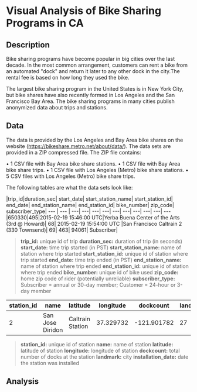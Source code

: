 # Visual Analysis of Bike Sharing Programs in CA

## Description
Bike sharing programs have become popular in big cities over the last decade. In the most common arrangement, customers can rent a bike from an automated "dock" and return it later to any other dock in the city.The rental fee is based on how long they used the bike.

The largest bike sharing program in the United States is in New York City, but bike shares have also recently formed in Los Angeles and the San Francisco Bay Area. The bike sharing programs in many cities publish anonymized data about trips and stations.

## Data
The data is provided by the Los Angeles and Bay Area bike shares on the website (https://bikeshare.metro.net/about/data/). The data sets are provided in a ZIP compressed file. The ZIP file contains:

• 1 CSV file with Bay Area bike share stations.
• 1 CSV file with Bay Area bike share trips.
• 1 CSV file with Los Angeles (Metro) bike share stations.
• 5 CSV files with Los Angeles (Metro) bike share trips.

The following tables are what the data sets look like:

|trip_id|duration_sec|	start_date|	start_station_name|	start_station_id|	end_date|	end_station_name|	end_station_id|	bike_number|	zip_code|	subscriber_type|
--- | --- | ---| ---| ---| ---| ---| ---| ---| ---| ---| ---
|650330|495|2015-02-19 15:46:00 UTC|Yerba Buena Center of the Arts (3rd @ Howard)|	68|	2015-02-19 15:54:00 UTC	|San Francisco Caltrain 2 (330 Townsend)|	69|	463|	94061|	Subscriber|

>**trip_id:** unique id of trip
**duration_sec:** duration of trip (in seconds)
**start_date:** time trip started (in PST)
**start_station_name:** name of station where trip started
**start_station_id:** unique id of station where trip started
**end_date:** time trip ended (in PST)
**end_station_name:** name of station where trip ended
**end_station_id:** unique id of station where trip ended
**bike_number:** unique id of bike used
**zip_code:** home zip code of rider (potentially unreliable)
**subscriber_type:** Subscriber = annual or 30-day member; Customer = 24-hour or 3-day member

station_id|	name|	latitude|	longitude|	dockcount|	landmark|	installation_date|
--- |--- |--- |--- |--- |---|---
2|	San Jose Diridon| Caltrain Station|	37.329732|	-121.901782	|27|	San Jose|	8/6/2013

>**station_id:** unique id of station
**name:** name of station
**latitude:** latitude of station
**longitude:** longitude of station
**dockcount:** total number of docks at the station
**landmark:** city
**installation_date:** date the station was installed


## Analysis



